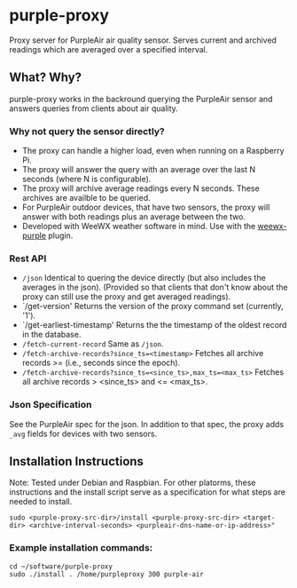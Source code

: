 # purple-proxy
Proxy server for PurpleAir air quality sensor.  Serves current and archived readings which are averaged over a specified interval.

## What? Why?

purple-proxy works in the backround querying the PurpleAir sensor and answers queries from clients about air quality.

### Why not query the sensor directly?
* The proxy can handle a higher load, even when running on a Raspberry Pi.
* The proxy will answer the query with an average over the last N seconds (where N is configurable).
* The proxy will archive average readings every N seconds.  These archives are availble to be queried.
* For PurpleAir outdoor devices, that have two sensors, the proxy will answer with both readings plus an average between the two.
* Developed with WeeWX weather software in mind. Use with the [weewx-purple](https://github.com/chaunceygardiner/weewx-purple)
  plugin.

### Rest API
* `/json` Identical to quering the device directly (but also includes the averages in the json).
   (Provided so that clients that don't know about the proxy can still use the proxy and get averaged readings).
* `/get-version' Returns the version of the proxy command set (currently, '1').
* `/get-earliest-timestamp' Returns the the timestamp of the oldest record in the database.
* `/fetch-current-record` Same as `/json`.
* `/fetch-archive-records?since_ts=<timestamp>` Fetches all archive records >= <timestamp> (i.e., seconds since the epoch).
* `/fetch-archive-records?since_ts=<since_ts>,max_ts=<max_ts>` Fetches all archive records > <since_ts> and <= <max_ts>.

### Json Specification
See the PurpleAir spec for the json.  In addition to that spec, the proxy adds `_avg` fields for devices with two sensors.

## Installation Instructions

Note: Tested under Debian and Raspbian.  For other platorms,
these instructions and the install script serve as a specification
for what steps are needed to install.

```
sudo <purple-proxy-src-dir>/install <purple-proxy-src-dir> <target-dir> <archive-interval-seconds> <purpleair-dns-name-or-ip-address>"
```

### Example installation commands:
```
cd ~/software/purple-proxy
sudo ./install . /home/purpleproxy 300 purple-air
```

